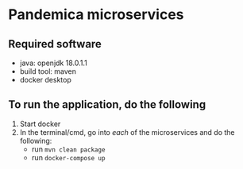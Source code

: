 # Pandemica microservices

## Required software

* java: openjdk 18.0.1.1
* build tool: maven
* docker desktop

## To run the application, do the following

1. Start docker
2. In the terminal/cmd, go into *each* of the microservices and do the following:
    * run `mvn clean package`
    * run `docker-compose up` 
